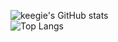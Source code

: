 ![keegie's GitHub stats](https://github-readme-stats.vercel.app/api?username=pxpercut&show_icons=true&theme=dark) 
<br/>
![Top Langs](https://github-readme-stats.vercel.app/api/top-langs/?username=pxpercut&layout=compact&theme=dark&card_width=468)
